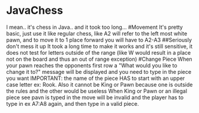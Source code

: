 # JavaChess
I mean.. it's chess in Java.. and it took too long...
#Movement
It's pretty basic, just use it like regular chess, like A2 will refer to the left most white pawn, and to move it to 1 place forward you will have to A2-A3
##Seriously don't mess it up
It took a long time to make it works and it's still sensitive, it does not test for letters outside of the range
(like W would result in a place not on the board and thus an out of range exception)
#Change Piece
When your pawn reaches the opponents first row a "What would you like to change it to?" message will be displayed and you need to type in the piece you want
IMPORTANT: the name of the piece HAS to start with an upper case letter ex: Rook. Also it cannot be King or Pawn because one is outside the rules and the other would be useless
When King or Pawn or an illegal piece see pavn is typed in the move will be invalid and the player has to type in ex A7:A8 again, and then type in a valid piece.
